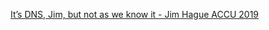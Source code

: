 [It’s DNS, Jim, but not as we know it - Jim Hague ACCU 2019](https://www.youtube.com/watch?v=WZ74TtMxWT4)

